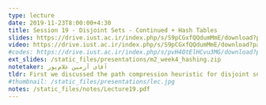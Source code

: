 ```yaml
---
type: lecture
date: 2019-11-23T8:00:00+4:30
title: Session 19 - Disjoint Sets - Continued + Hash Tables
slides: https://drive.iust.ac.ir/index.php/s/S9pCGxfQQdumMmE/download?path=%2FSlides&files=S19.pdf
video: https://drive.iust.ac.ir/index.php/s/S9pCGxfQQdumMmE/download?path=%2FVideos&files=S19.mp4
#codes: https://drive.iust.ac.ir/index.php/s/pvH40tElHCvu3MG/download?path=%2FCode&files=S17.zip
ext_slides: /static_files/presentations/m2_week4_hashing.zip
notetaker: آقای آرمین غلام‌پور
tldr: First we discussed the path compression heuristic for disjoint sets. Next we explained hash tables.
#thumbnail: /static_files/presentations/lec.jpg
notes: /static_files/notes/Lecture19.pdf
---
```

